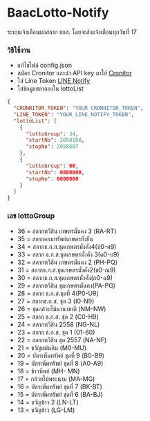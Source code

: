 # BaacLotto-Notify
ระบบแจ้งเตือนผลสลาก ธกส.
โดยจะส่งแจ้งเตือนทุกวันที่ 17

### วิธีใช้งาน

- แก้ไขไฟล์ config.json
- สมัคร Cronitor และนำ API key มาใส่ [Cronitor](https://cronitor.io/)
- ใส่ Line Token [LINE Notify](https://notify-bot.line.me/en/)
- ใส่ข้อมูลสลากลงใน lottoList

```json
{
  "CRONNITOR_TOKEN": "YOUR_CRONNITOR_TOKEN",
  "LINE_TOKEN": "YOUR_LINE_NOTIFY_TOKEN",
  "lottoList": [
    {
      "lottoGroup": 34,
      "startNo": 2058188,
      "stopNo": 2058687
    },
    {
      "lottoGroup": 00,
      "startNo": 0000000,
      "stopNo": 0000000
    }
  ]
}

```

### เลข lottoGroup

- 36 = สลากทวีสิน เกษตรมั่นคง 3 (RA-RT)
- 35 = สลากออมทรัพย์เกษตรยั่งยืน
- 34 = สลากธ.ก.ส.ชุดเกษตรมั่งคั่ง4(ป0-ศ9)
- 33 = สลาก ธ.ก.ส.ชุดเกษตรมั่งคั่ง 3(ด0-บ9)
- 32 = สลากทวีสิน เกษตรมั่นคง 2 (PH-PQ)
- 31 = สลากธ.ก.ส.ชุดเกษตรมั่งคั่ง2(ช0-ณ9)
- 30 = สลากธ.ก.ส.ชุดเกษตรมั่งคั่ง(ก0-ฉ9)
- 29 = สลากทวีสิน ชุดเกษตรมั่นคง(PA-PG)
- 28 = สลาก ธ.ก.ส.ชุดที่ 4(P0-U9)
- 27 = สลากธ.ก.ส. ชุด 3 (I0-N9)
- 26 = ชุดกล้วยไม้นานาชาติ (NM-NW)
- 25 = สลาก ธ.ก.ส. ชุด 2 (C0-H9)
- 24 = สลากทวีสิน 2558 (NG-NL)
- 23 = สลาก ธ.ก.ส. ชุด 1 (01-60)
- 22 = สลากทวีสิน ชุด 2557 (NA-NF)
- 21 = ขวัญแผ่นดิน (M0-MU)
- 20 = บัตรเพิ่มทรัพย์ ชุดที่ 9 (B0-B9)
- 19 = บัตรเพิ่มทรัพย์ ชุดที่ 8 (A0-A9)
- 18 = ข้าวทิพย์ (MH- MN)
- 17 = กล้วยไม้พระนาม (MA-MG)
- 16 = บัตรเพิ่มทรัพย์ ชุดที่ 7 (BK-BT)
- 15 = บัตรเพิ่มทรัพย์ ชุดที่ 6 (BA-BJ)
- 14 = ขวัญข้าว 2 (LN-LT)
- 13 = ขวัญข้าว (LG-LM)
